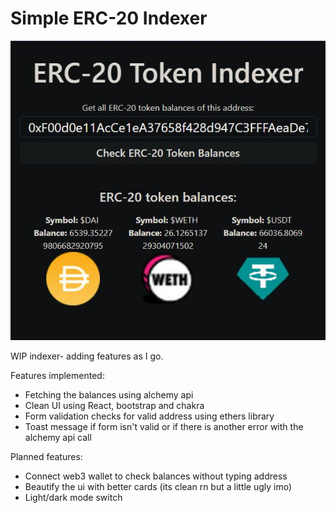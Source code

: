 # Simple ERC-20 Indexer
![screenshot](screenshot.jpg)

WIP indexer- adding features as I go.

Features implemented:  
- Fetching the balances using alchemy api
- Clean UI using React, bootstrap and chakra
- Form validation checks for valid address using ethers library
- Toast message if form isn't valid or if there is another error with the alchemy api call

Planned features:
- Connect web3 wallet to check balances without typing address
- Beautify the ui with better cards (its clean rn but a little ugly imo)
- Light/dark mode switch